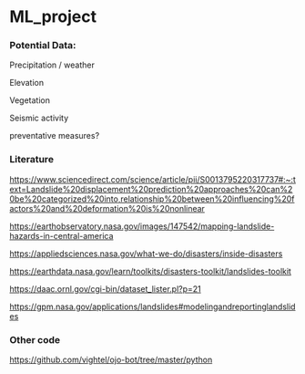 # ML_project

### Potential Data:
Precipitation / weather

Elevation

Vegetation

Seismic activity

preventative measures?

### Literature
https://www.sciencedirect.com/science/article/pii/S0013795220317737#:~:text=Landslide%20displacement%20prediction%20approaches%20can%20be%20categorized%20into,relationship%20between%20influencing%20factors%20and%20deformation%20is%20nonlinear

https://earthobservatory.nasa.gov/images/147542/mapping-landslide-hazards-in-central-america

https://appliedsciences.nasa.gov/what-we-do/disasters/inside-disasters

https://earthdata.nasa.gov/learn/toolkits/disasters-toolkit/landslides-toolkit

https://daac.ornl.gov/cgi-bin/dataset_lister.pl?p=21

https://gpm.nasa.gov/applications/landslides#modelingandreportinglandslides

### Other code
https://github.com/vightel/ojo-bot/tree/master/python

